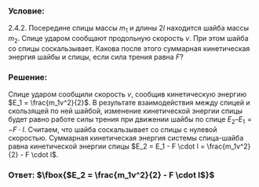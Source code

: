 ###  Условие: 

$2.4.2.$ Посередине спицы массы $m_1$ и длины $2l$ находится шайба массы $m_2$. Спице ударом сообщают продольную скорость $v$. При этом шайба со спицы соскальзывает. Какова после этого суммарная кинетическая энергия шайбы и спицы, если сила трения равна $F$? 

###  Решение: 

Спице ударом сообщили скорость $v$, сообщив кинетическую энергию $E_1 = \frac{m_1v^2}{2}$. В результате взаимодействия между спицей и скользящей по ней шайбой, изменение кинетической энергии спицы будет равно работе силы трения при движении шайбы по спице $E_2 – E_1 = -F \cdot l$. Считаем, что шайба соскальзывает со спицы с нулевой скоростью. Суммарная кинетическая энергия системы спица-шайба равна кинетической энергии спицы $E_2 = E_1 - F \cdot l = \frac{m_1v^2}{2} - F \cdot l$.

###  Ответ: $\fbox{$E_2 = \frac{m_1v^2}{2} - F \cdot l$}$ 
